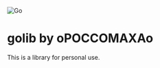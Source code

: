 ![Go](https://github.com/oPOCCOMAXAo/golib/workflows/Go/badge.svg?branch=master)
# golib by oPOCCOMAXAo
This is a library for personal use.